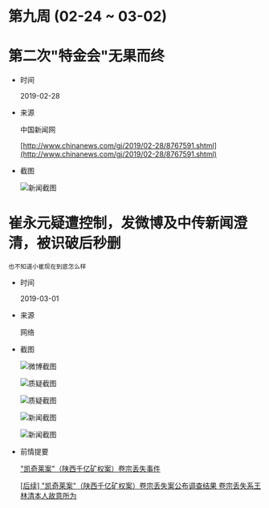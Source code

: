 第九周 (02-24 ~ 03-02)
======

# 第二次"特金会"无果而终

+ 时间

    2019-02-28

+ 来源

    中国新闻网
    
    [http://www.chinanews.com/gj/2019/02-28/8767591.shtml](http://www.chinanews.com/gj/2019/02-28/8767591.shtml)

+ 截图

    ![新闻截图](assets/2019-02-28-kim-jeong-eun-trump.png)

# 崔永元疑遭控制，发微博及中传新闻澄清，被识破后秒删

    也不知道小崔现在到底怎么样
    
+ 时间

    2019-03-01
    
+ 来源

    网络
    
+ 截图

    ![微博截图](assets/2019-03-01-cuiyongyuan.jpg)

    ![质疑截图](assets/2019-03-01-cuiyongyuan-01.jpg)
    
    ![质疑截图](assets/2019-03-01-cuiyongyuan-02.jpg)
    
    ![新闻截图](assets/2019-03-01-cuiyongyuan-news-01.jpg)
    
    ![新闻截图](assets/2019-03-01-cuiyongyuan-news-02.png)
    
+ 前情提要

    ["凯奇莱案"（陕西千亿矿权案）卷宗丢失事件](../00/README.md#"凯奇莱案"（陕西千亿矿权案）卷宗丢失事件)

    [\[后续\] "凯奇莱案"（陕西千亿矿权案）卷宗丢失案公布调查结果 卷宗丢失系王林清本人故意所为](../08/README.md#后续-"凯奇莱案"（陕西千亿矿权案）卷宗丢失案公布调查结果-卷宗丢失系王林清本人故意所为)
